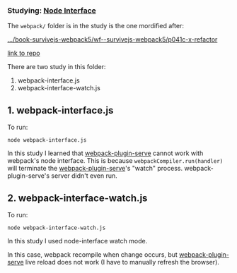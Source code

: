 ### Studying: [Node Interface](https://webpack.js.org/api/node/)

The `webpack/` folder is in the study is the one mordified after:

[.../book-survivejs-webpack5/wf--survivejs-webpack5/p041c-x-refactor](file:///.file/id=6571367.317445257/)

[link to repo](https://github.com/ApolloTang/wf--survivejs-webpack5/tree/main/p041c--refactor)



There are two study in this folder:

1. webpack-interface.js	
2. webpack-interface-watch.js



## 1. webpack-interface.js	

To run:

```
node webpack-interface.js	
```


In this study I learned that [webpack-plugin-serve](https://github.com/shellscape/webpack-plugin-serve) cannot work with webpack's node interface. This is because `webpackCompiler.run(handler)` will terminate the [webpack-plugin-serve](https://github.com/shellscape/webpack-plugin-serve)'s "watch" process. webpack-plugin-serve's server didn't even run.



## 2. webpack-interface-watch.js

To run:

```
node webpack-interface-watch.js	
```

In this study I used node-interface watch mode. 

In this case, webpack recompile when change occurs, but [webpack-plugin-serve](https://github.com/shellscape/webpack-plugin-serve) live reload does not work (I have to manually refresh the browser). 
